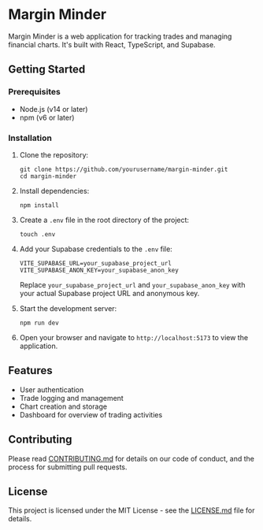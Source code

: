# Margin Minder

Margin Minder is a web application for tracking trades and managing financial charts. It's built with React, TypeScript, and Supabase.

## Getting Started

### Prerequisites

- Node.js (v14 or later)
- npm (v6 or later)

### Installation

1. Clone the repository:
   ```
   git clone https://github.com/yourusername/margin-minder.git
   cd margin-minder
   ```

2. Install dependencies:
   ```
   npm install
   ```

3. Create a `.env` file in the root directory of the project:
   ```
   touch .env
   ```

4. Add your Supabase credentials to the `.env` file:
   ```
   VITE_SUPABASE_URL=your_supabase_project_url
   VITE_SUPABASE_ANON_KEY=your_supabase_anon_key
   ```

   Replace `your_supabase_project_url` and `your_supabase_anon_key` with your actual Supabase project URL and anonymous key.

5. Start the development server:
   ```
   npm run dev
   ```

6. Open your browser and navigate to `http://localhost:5173` to view the application.

## Features

- User authentication
- Trade logging and management
- Chart creation and storage
- Dashboard for overview of trading activities

## Contributing

Please read [CONTRIBUTING.md](CONTRIBUTING.md) for details on our code of conduct, and the process for submitting pull requests.

## License

This project is licensed under the MIT License - see the [LICENSE.md](LICENSE.md) file for details.